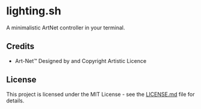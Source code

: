# lighting.sh

A minimalistic ArtNet controller in your terminal.

## Credits

- Art-Net™ Designed by and Copyright Artistic Licence

## License

This project is licensed under the MIT License - see the [LICENSE.md](LICENSE.md) file for details.
